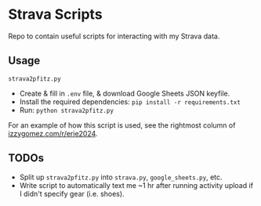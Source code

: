 # Strava Scripts

Repo to contain useful scripts for interacting with my Strava data.

## Usage

`strava2pfitz.py`

- Create & fill in `.env` file, & download Google Sheets JSON keyfile.
- Install the required dependencies: `pip install -r requirements.txt`
- Run: `python strava2pfitz.py`

For an example of how this script is used, see the rightmost column of [izzygomez.com/r/erie2024](https://izzygomez.com/r/erie2024).

## TODOs

- Split up `strava2pfitz.py` into `strava.py`, `google_sheets.py`, etc.
- Write script to automatically text me ~1 hr after running activity upload if I didn't specify gear (i.e. shoes).
